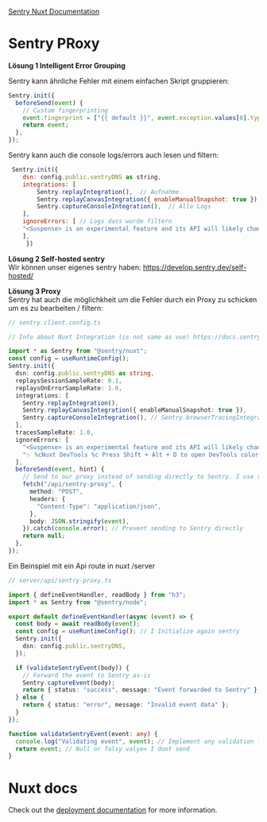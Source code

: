 [Sentry Nuxt Documentation](https://docs.sentry.io/platforms/javascript/guides/nuxt/)

# Sentry PRoxy

**Lösung 1 Intelligent Error Grouping**

Sentry kann ähnliche Fehler mit einem einfachen Skript gruppieren:

```javascript
Sentry.init({
  beforeSend(event) {
    // Custom fingerprinting
    event.fingerprint = ["{{ default }}", event.exception.values[0].type];
    return event;
  },
});
```

Sentry kann auch die console logs/errors auch lesen und filtern:

```javascript
 Sentry.init({
	dsn: config.public.sentryDNS as string,
	integrations: [
	    Sentry.replayIntegration(),  // Aufnahme
	    Sentry.replayCanvasIntegration({ enableManualSnapshot: true }),
	    Sentry.captureConsoleIntegration(),  // Alle Logs
	],
	ignoreErrors: [ // Logs dass wurde filtern
    "<Suspense> is an experimental feature and its API will likely change.",
	],
	 })
```

**Lösung 2 Self-hosted sentry**  
Wir können unser eigenes sentry haben:
https://develop.sentry.dev/self-hosted/

**Lösung 3 Proxy**  
Sentry hat auch die möglichkheit um die Fehler durch ein Proxy zu schicken um es zu bearbeiten / filtern:

```typescript
// sentry.client.config.ts

// Info about Nuxt Integration (is not same as vue) https://docs.sentry.io/platforms/javascript/guides/nuxt/

import * as Sentry from "@sentry/nuxt";
const config = useRuntimeConfig();
Sentry.init({
  dsn: config.public.sentryDNS as string,
  replaysSessionSampleRate: 0.1,
  replaysOnErrorSampleRate: 1.0,
  integrations: [
    Sentry.replayIntegration(),
    Sentry.replayCanvasIntegration({ enableManualSnapshot: true }),
    Sentry.captureConsoleIntegration(), // Sentry.browserTracingIntegration(), // More Info about browser, I dont think this is necessary
  ],
  tracesSampleRate: 1.0,
  ignoreErrors: [
    "<Suspense> is an experimental feature and its API will likely change.",
    "✨ %cNuxt DevTools %c Press Shift + Alt + D to open DevTools color: black; border-radius: 3px 0 0 3px; padding: 2px 2px 1px 10px; background: #00DC82 border-radius: 0 3px 3px 0; padding: 2px 10px 1px 2px; background: #00DC8220 ",
  ],
  beforeSend(event, hint) {
    // Send to our proxy instead of sending directly to Sentry. I use the nuxt server but It can be a external server
    fetch("/api/sentry-proxy", {
      method: "POST",
      headers: {
        "Content-Type": "application/json",
      },
      body: JSON.stringify(event),
    }).catch(console.error); // Prevent sending to Sentry directly
    return null;
  },
});
```

Ein Beinspiel mit ein Api route in nuxt /server

```typescript
// server/api/sentry-proxy.ts

import { defineEventHandler, readBody } from "h3";
import * as Sentry from "@sentry/node";

export default defineEventHandler(async (event) => {
  const body = await readBody(event);
  const config = useRuntimeConfig(); // I Initialize again sentry
  Sentry.init({
    dsn: config.public.sentryDNS,
  });

  if (validateSentryEvent(body)) {
    // Forward the event to Sentry as-is
    Sentry.captureEvent(body);
    return { status: "success", message: "Event forwarded to Sentry" };
  } else {
    return { status: "error", message: "Invalid event data" };
  }
});

function validateSentryEvent(event: any) {
  console.log("Validating event", event); // Implement any validation logic here.
  return event; // Null or falsy valye= I dont send
}
```

# Nuxt docs

Check out the [deployment documentation](https://nuxt.com/docs/getting-started/deployment) for more information.
